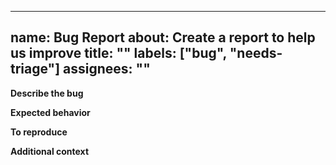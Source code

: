 ______________________________________________________________________

## name: Bug Report about: Create a report to help us improve title: "" labels: \["bug", "needs-triage"\] assignees: ""

**Describe the bug**

<!-- A clear and concise description of what the bug is. -->

**Expected behavior**

<!-- A clear and concise description of what you expected to happen. -->

**To reproduce**

<!-- Steps to reproduce the behavior: -->

**Additional context**

<!-- Add any other context about the problem here. -->
